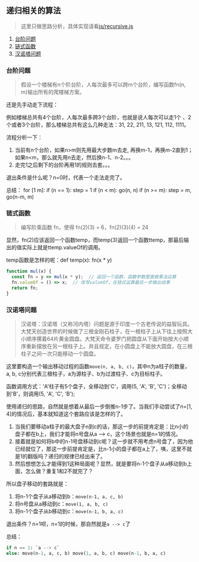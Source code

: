 ## 递归相关的算法

> 这里只做思路分析，具体实现请看[js/recursive.js](./js/recursive.js)

1. [台阶问题](#台阶问题)
2. [链式函数](#链式函数)
3. [汉诺塔问题](#汉诺塔问题)

### 台阶问题

> 假设一个楼梯有n个阶台阶，人每次最多可以跨m个台阶，编写函数fn(n, m)输出所有的爬楼梯方案。

还是先手动走下流程：

例如楼梯总共有4个台阶，人每次最多跨3个台阶，也就是说人每次可以走1个
、2个或者3个台阶，那么楼梯总共有这么几种走法：31, 22, 211, 13, 121, 112, 1111。

流程分析一下：

1. 当前有n个台阶，如果n>m则先用最大步数m去走, 再换m-1，再换m-2直到1；如果n<m，那么就先用n去走，然后换n-1、n-2。。。
2. 走完1之后剩下的台阶再用1的规则去套。。。

退出条件是什么呢？n=0时，代表一个走法走完了。

总结：
for [1 m]: 
	if (n == 1): step = 1
	if (n < m): go(n, n)
	if (n >= m): step = m, go(n-m, m)

### 链式函数

> 编写阶乘函数 fn，使得 fn(2)(3) = 6，fn(2)(3)(4) = 24

显然，fn(2)应该返回一个函数temp，而temp(3)返回一个函数ttemp，那最后输出的值实际上就是ttemp.valueOf的调用。

temp函数是怎样的呢：def temp(x): fn(x * y)

```js
function mul(x) {
  const fn = y => mul(x * y);  // 返回一个函数，函数参数里面做乘法运算
  fn.valueOf = () => x;  // 改写valueOf，在链式运算最后一步输出结果
  return fn;
}
```

### 汉诺塔问题

> 汉诺塔：汉诺塔（又称河内塔）问题是源于印度一个古老传说的益智玩具。大梵天创造世界的时候做了三根金刚石柱子，在一根柱子上从下往上按照大小顺序摞着64片黄金圆盘。大梵天命令婆罗门把圆盘从下面开始按大小顺序重新摆放在另一根柱子上。并且规定，在小圆盘上不能放大圆盘，在三根柱子之间一次只能移动一个圆盘。

这里要构造一个输出移动过程的函数`move(n, a, b, c)`，其中n为a柱子的数量，a, b, c分别代表三根柱子，a为源柱子、b为过渡柱子、c为目标柱子。

函数调用方式：'A'柱子有5个盘子，全移动到'C'，调用(5, 'A', 'B', 'C')；全移动到'B'，则调用(5, 'A', 'C', 'B');

使用递归的思路，自然就是想着从最后一步倒推n-1步了。当我们手动尝试了n=[1, 4]的情况后，基本就知道这个套路应该是怎样的了。

1. 当我们要移动a柱子的最大盘子n到c的话，那这一步的前提肯定是：比n小的盘子都在b上，我们才能将n号盘从a --> c，这个场景也就是n=1的情况。
2. 接着就是如何将b中的n-1号盘移动到c呢？这一步就不用考虑n号盘了，因为他已经就位了，那这一步前提肯定是，比n-1小的盘子都在a上了，咦，这里不就是1的翻版吗？递归的规律已经出来了。
3. 然后想想怎么才能得到1这种局面呢？显然，就是要将n-1个盘子从a移动到b上面，怎么做？重复1和2不就完了？

所以盘子移动的套路就是：

1. 将n-1个盘子从a移动到b：`move(n-1, a, c, b)`
2. 将n号盘从a移动到c：`move(1, a, b, c)`
3. 将n-1个盘子从b移动到c：`move(n-1, b, a, c)`

退出条件？n=1呗，n=1的时候，那自然就是`a --> c`了

总结：
```py
if n == 1: `a --> c`
else: move(n-1, a, c, b) move(1, a, b, c) move(n-1, b, a, c)
```

